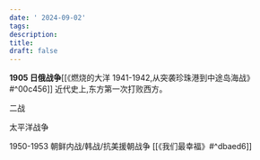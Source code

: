 ```yaml
---
date: ' 2024-09-02'
tags: 
description: 
title: 
draft: false
---
```

**1905 日俄战争**[[《燃烧的大洋 1941-1942,从突袭珍珠港到中途岛海战》#^00c456]]
近代史上,东方第一次打败西方。

二战

太平洋战争

1950-1953 朝鲜内战/韩战/抗美援朝战争 [[《我们最幸福》#^dbaed6]]